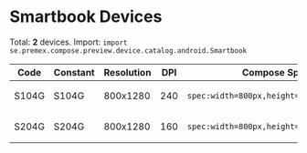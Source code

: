 # Smartbook Devices

Total: **2** devices. Import: `import se.premex.compose.preview.device.catalog.android.Smartbook`

| Code | Constant | Resolution | DPI | Compose Spec | Preview Usage |
|------|----------|------------|-----|-------------|---------------|
| S104G | S104G | 800x1280 | 240 | `spec:width=800px,height=1280px,dpi=240` | `@Preview(device = Smartbook.S104G)` |
| S204G | S204G | 800x1280 | 160 | `spec:width=800px,height=1280px,dpi=160` | `@Preview(device = Smartbook.S204G)` |

<!-- Generated automatically. Do not edit manually. -->
